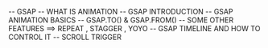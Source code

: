 <!-- * GSAP TUTORIAL  ==================================================================================================================-->
-- GSAP
-- WHAT IS ANIMATION 
-- GSAP INTRODUCTION
-- GSAP ANIMATION BASICS
-- GSAP.TO() & GSAP.FROM()
-- SOME OTHER FEATURES ==> REPEAT , STAGGER , YOYO 
-- GSAP TIMELINE AND HOW TO CONTROL IT
-- SCROLL TRIGGER
